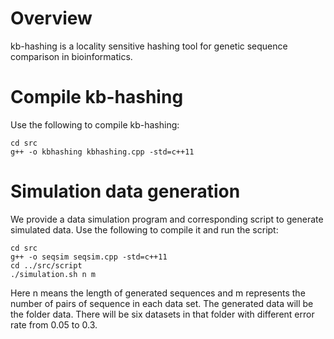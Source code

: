 # Overview
kb-hashing is a locality sensitive hashing tool for genetic sequence comparison in bioinformatics.

# Compile kb-hashing

Use the following to compile kb-hashing:
```
cd src
g++ -o kbhashing kbhashing.cpp -std=c++11
```

# Simulation data generation

We provide a data simulation program and corresponding script to generate simulated data. Use the following to compile it and run the script:

```
cd src
g++ -o seqsim seqsim.cpp -std=c++11
cd ../src/script
./simulation.sh n m
```

Here n means the length of generated sequences and m represents the number of pairs of sequence in each data set. The generated data will be the folder data. There will be six datasets in that folder with different error rate from 0.05 to 0.3.

